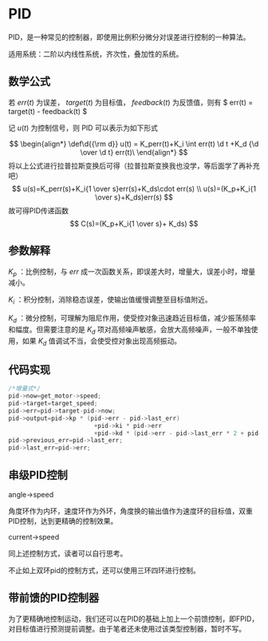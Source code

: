 # PID

PID，是一种常见的控制器，即使用比例积分微分对误差进行控制的一种算法。

适用系统：二阶以内线性系统，齐次性，叠加性的系统。

## 数学公式

若 $err(t)$ 为误差， $target(t)$ 为目标值， $feedback(t)$ 为反馈值，则有 $ err(t) = target(t) - feedback(t) $

记 $u(t)$ 为控制信号，则 PID 可以表示为如下形式

$$
\begin{align*}
\def\d{{\rm d}}
u(t) = K_perr(t)+K_i \int err(t) \d t +K_d {\d \over \d t} err(t)\
\end{align*}
$$
将以上公式进行拉普拉斯变换后可得（拉普拉斯变换我也没学，等后面学了再补充吧）
$$
u(s)=K_perr(s)+K_i{1 \over s}err(s)+K_ds\cdot err(s) \\
u(s)=(K_p+K_i{1 \over s}+K_ds)err(s)
$$
故可得PID传递函数
$$
C(s)=(K_p+K_i{1 \over s}+ K_ds)
$$

## 参数解释

$K_p$ ：比例控制，与 $err$ 成一次函数关系，即误差大时，增量大，误差小时，增量减小。

$K_i$ ：积分控制，消除稳态误差，使输出值缓慢调整至目标值附近。

$K_d$ ：微分控制，可理解为阻尼作用，使受控对象迅速趋近目标值，减少振荡频率和幅度。但需要注意的是 $K_d$ 项对高频噪声敏感，会放大高频噪声，一般不单独使用，如果 $K_d$ 值调试不当，会使受控对象出现高频振动。

## 代码实现

```C
/*增量式*/
pid->now=get_motor->speed;
pid->target=target_speed;
pid->err=pid->target-pid->now;
pid->output=pid->kp * (pid->err - pid->last_err)
						+pid->ki * pid->err
						+pid->kd * (pid->err - pid->last_err * 2 + pid->previous_err);
pid->previous_err=pid->last_err;
pid->last_err=pid->err;
```

## 串级PID控制

angle->speed

角度环作为内环，速度环作为外环，角度换的输出值作为速度环的目标值，双重PID控制，达到更精确的控制效果。

current->speed

同上述控制方式，读者可以自行思考。

不止如上双环pid的控制方式，还可以使用三环四环进行控制。

## 带前馈的PID控制器

为了更精确地控制运动，我们还可以在PID的基础上加上一个前馈控制，即FPID，对目标值进行预测提前调整。由于笔者还未使用过该类型控制器，暂时不写。
